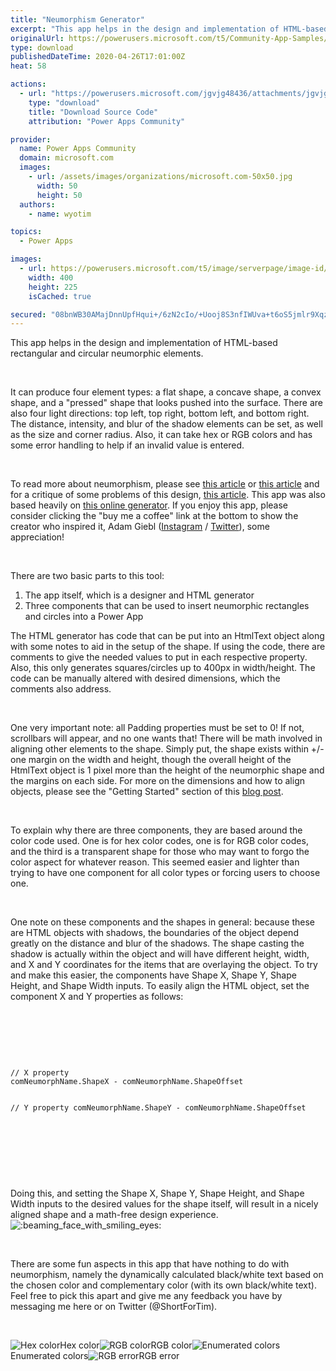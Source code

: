 ```yaml
---
title: "Neumorphism Generator"
excerpt: "This app helps in the design and implementation of HTML-based rectangular and circular neumorphic elements. It can produce four element types: a flat"
originalUrl: https://powerusers.microsoft.com/t5/Community-App-Samples/Neumorphism-Generator/td-p/539729
type: download
publishedDateTime: 2020-04-26T17:01:00Z
heat: 58

actions:
  - url: "https://powerusers.microsoft.com/jgvjg48436/attachments/jgvjg48436/AppFeedbackGallery/509/2/Neumorphism%20Generator.msapp"
    type: "download"
    title: "Download Source Code"
    attribution: "Power Apps Community"

provider:
  name: Power Apps Community
  domain: microsoft.com
  images:
    - url: /assets/images/organizations/microsoft.com-50x50.jpg
      width: 50
      height: 50
  authors:
    - name: wyotim

topics:
  - Power Apps

images:
  - url: https://powerusers.microsoft.com/t5/image/serverpage/image-id/180100i527A243A242BE7BB/image-size/large?v=1.0&px=999
    width: 400
    height: 225
    isCached: true

secured: "08bnWB30AMajDnnUpfHqui+/6zN2cIo/+Uooj8S3nfIWUva+t6oS5jmlr9XqzvaphlBDcNPF6UVnyjYsqPY1eFeOoaQVNPo8Oiw1nuhXtTfADT2Hy1ALT0RpZopdz7UJAyJ0dL3x/WdKz/cMNRP5X5Sv9cdrftF8D7op4Dmzu1GN14VPwMh2xIMjVo5cA87EwIIP/eVY9Bheo8wNnSbcBnw9epLpfoE9JJb25cEQ37EhN9Y24vYyzIi/O40ORvl1hgH7rvaZQPygU59nyjmDMaUGwdUv/aiVruh4unXl5UruS1gQgggpaNlOxTBBatzZZ5sB2Dbth8TCpKYquTB3PP6c9Zle3r+46bQxF2r6VXwXalzaexVS2BOOwOkbt6qeLkhqlpIv0J+TvH5dYsr/dAKfZILRrVNFqGjUCGAN2/qSBCpQ+E/FysZI94ybLzqs;A2Fa664B7fcc8WStKXO7DQ=="
---
```

<p>This app helps in the design and implementation of HTML-based rectangular and circular neumorphic elements.</p>
<p>&nbsp;</p>
<p>It can produce four element types: a flat shape, a concave shape, a convex shape, and a "pressed" shape that looks pushed into the surface. There are also four light directions: top left, top right, bottom left, and bottom right. The distance, intensity, and blur of the shadow elements can be set, as well as the size and corner radius. Also, it can take hex or RGB colors and has some error handling to help if an invalid value is entered.&nbsp;</p>
<p>&nbsp;</p>
<p>To read more about neumorphism, please see <a href="https://css-tricks.com/neumorphism-and-css/" target="_self" rel="nofollow noopener noreferrer">this article</a> or <a href="https://uxdesign.cc/neumorphism-in-user-interfaces-b47cef3bf3a6" target="_self" rel="nofollow noopener noreferrer">this article</a> and for a critique of some problems of this design, <a href="https://uxdesign.cc/neumorphism-the-zombie-trend-88cff23de46b" target="_self" rel="nofollow noopener noreferrer">this article</a>. This app was also based heavily on <a href="https://neumorphism.io/" target="_self" rel="nofollow noopener noreferrer">this online generator</a>. If you enjoy this app, please consider clicking the "buy me a coffee" link at the bottom to show the creator who inspired it,&nbsp;Adam Giebl (<a href="https://www.instagram.com/adamgiebl.io/" target="_self" rel="nofollow noopener noreferrer">Instagram</a> / <a href="https://twitter.com/adam_giebl" target="_self" rel="nofollow noopener noreferrer">Twitter</a>), some appreciation!</p>
<p>&nbsp;</p>
<p>There are two basic parts to this tool:</p>
<ol>
<li>The app itself, which is a designer and HTML generator</li>
<li>Three components that can be used to insert neumorphic rectangles and circles into a Power App</li>
</ol>
<p>The HTML generator has code that can be put into an HtmlText object along with some notes to aid in the setup of the shape. If using the code, there are comments to give the needed values to put in each respective property. Also, this only generates squares/circles up to 400px in width/height. The code can be manually altered with desired dimensions, which the comments also address.</p>
<p>&nbsp;</p>
<p>One very important note: all Padding properties must be set to 0! If not, scrollbars will appear, and no one wants that! There will be math involved in aligning other elements to the shape. Simply put, the shape exists within +/- one margin on the width and height, though the overall height of the HtmlText object is 1 pixel more than the height of the neumorphic shape and the margins on each side. For more on the dimensions and how to align objects, please see the "Getting Started" section of this <a href="https://powerusers.microsoft.com/t5/News-Announcements/Using-layered-html-box-shadows-to-create-a-sense-of-depth/ba-p/415661" target="_self">blog post</a>.</p>
<p>&nbsp;</p>
<p>To explain why there are three components, they are based around the color code used. One is for hex color codes, one is for RGB color codes, and the third is a transparent shape for those who may want to forgo the color aspect for whatever reason. This seemed easier and lighter than trying to have one component for all color types or forcing users to choose one.&nbsp;</p>
<p>&nbsp;</p>
<p>One note on these components and the shapes in general: because these are HTML objects with shadows, the boundaries of the object depend greatly on the distance and blur of the shadows. The shape casting the shadow is actually within the object and will have different height, width, and X and Y coordinates for the items that are overlaying the object. To try and make this easier, the components have Shape X, Shape Y, Shape Height, and Shape Width inputs. To easily align the HTML object, set the component X and Y properties as follows:</p>
<p>&nbsp;</p>
<p>&nbsp;</p>
<p>&nbsp;</p>
<pre class="lia-code-sample language-csharp"><code>// X property
comNeumorphName.ShapeX - comNeumorphName.ShapeOffset

// Y property
comNeumorphName.ShapeY - comNeumorphName.ShapeOffset
</code></pre>
<p>&nbsp;</p>
<p>&nbsp;</p>
<p>&nbsp;</p>
<p>Doing this, and setting the Shape X, Shape Y, Shape Height, and Shape Width inputs to the desired values for the shape itself, will result in a nicely aligned shape and a math-free design experience.&nbsp;<img class="lia-deferred-image lia-image-emoji" src="/html/emoticons/1f601.png" alt=":beaming_face_with_smiling_eyes:" title=":beaming_face_with_smiling_eyes:"></p>
<p>&nbsp;</p>
<p>There are some fun aspects in this app that have nothing to do with neumorphism, namely the dynamically calculated black/white text based on the chosen color and complementary color (with its own black/white text). Feel free to pick this apart and give me any feedback you have by messaging me here or on Twitter (@ShortForTim).&nbsp;</p>
<p>&nbsp;</p>
<p><span class="lia-inline-image-display-wrapper lia-image-align-inline" image-alt="NeumorphAppHex.png" style="width: 400px;"><img src="https://powerusers.microsoft.com/t5/image/serverpage/image-id/137126i1BCC034D58F472BC/image-size/medium?v=1.0&amp;px=400" title="NeumorphAppHex.png" alt="Hex color" li-image-url="https://powerusers.microsoft.com/t5/image/serverpage/image-id/137126i1BCC034D58F472BC?v=1.0" li-image-display-id="'137126i1BCC034D58F472BC'" li-message-uid="'539729'" li-messages-message-image="true" li-bindable="" class="lia-media-image" tabindex="0" li-bypass-lightbox-when-linked="true" li-use-hover-links="false"><span class="lia-inline-image-caption" onclick="event.preventDefault();">Hex color</span></span><span class="lia-inline-image-display-wrapper lia-image-align-inline" image-alt="NeumorphAppRGB.png" style="width: 400px;"><img src="https://powerusers.microsoft.com/t5/image/serverpage/image-id/137127i45E2A4C484C49611/image-size/medium?v=1.0&amp;px=400" title="NeumorphAppRGB.png" alt="RGB color" li-image-url="https://powerusers.microsoft.com/t5/image/serverpage/image-id/137127i45E2A4C484C49611?v=1.0" li-image-display-id="'137127i45E2A4C484C49611'" li-message-uid="'539729'" li-messages-message-image="true" li-bindable="" class="lia-media-image" tabindex="0" li-bypass-lightbox-when-linked="true" li-use-hover-links="false"><span class="lia-inline-image-caption" onclick="event.preventDefault();">RGB color</span></span><span class="lia-inline-image-display-wrapper lia-image-align-inline" image-alt="NeumorphAppColors.png" style="width: 400px;"><img src="https://powerusers.microsoft.com/t5/image/serverpage/image-id/137128i764A720193DF359D/image-size/medium?v=1.0&amp;px=400" title="NeumorphAppColors.png" alt="Enumerated colors" li-image-url="https://powerusers.microsoft.com/t5/image/serverpage/image-id/137128i764A720193DF359D?v=1.0" li-image-display-id="'137128i764A720193DF359D'" li-message-uid="'539729'" li-messages-message-image="true" li-bindable="" class="lia-media-image" tabindex="0" li-bypass-lightbox-when-linked="true" li-use-hover-links="false"><span class="lia-inline-image-caption" onclick="event.preventDefault();">Enumerated colors</span></span><span class="lia-inline-image-display-wrapper lia-image-align-inline" image-alt="NeumorphAppRGBError.png" style="width: 400px;"><img src="https://powerusers.microsoft.com/t5/image/serverpage/image-id/137129iB321F0D43227A11F/image-size/medium?v=1.0&amp;px=400" title="NeumorphAppRGBError.png" alt="RGB error" li-image-url="https://powerusers.microsoft.com/t5/image/serverpage/image-id/137129iB321F0D43227A11F?v=1.0" li-image-display-id="'137129iB321F0D43227A11F'" li-message-uid="'539729'" li-messages-message-image="true" li-bindable="" class="lia-media-image" tabindex="0" li-bypass-lightbox-when-linked="true" li-use-hover-links="false"><span class="lia-inline-image-caption" onclick="event.preventDefault();">RGB error</span></span></p>

